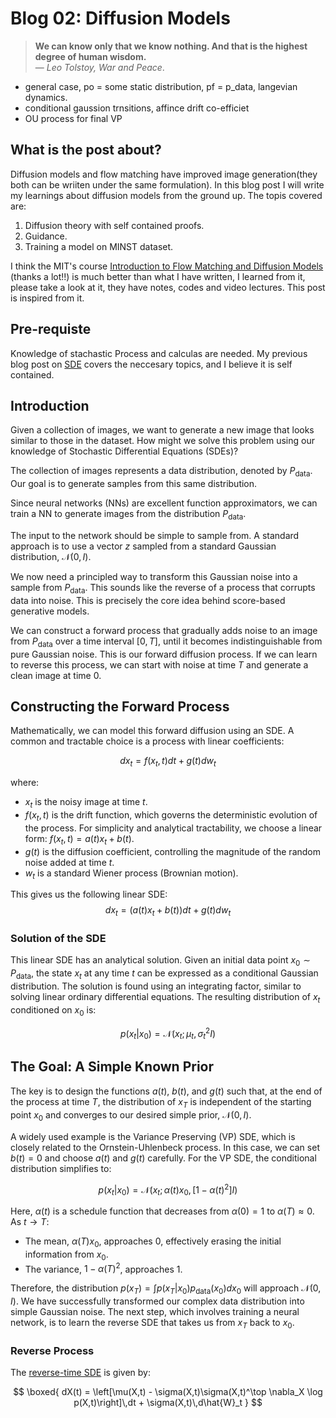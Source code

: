 # Blog 02: Diffusion Models

> **We can know only that we know nothing. And that is the highest degree of human wisdom.**  
> — *Leo Tolstoy, War and Peace*.

- general case, po = some static distribution, pf = p_data, langevian dynamics.
- conditional gaussion trnsitions, affince drift co-efficiet
- OU process for final VP


## What is the post about?

Diffusion models and flow matching have improved image generation(they both can be wriiten under the same formulation). In this blog post I will write my learnings about diffusion models from the ground up. The topis covered are:

1. Diffusion theory with self contained proofs.
2. Guidance.
2. Training a model on MINST dataset.

I think the MIT's course [Introduction to Flow Matching and Diffusion Models](https://diffusion.csail.mit.edu/) (thanks a lot!!) is much better than what I have written, I learned from it, please take a look at it, they have notes, codes and video lectures. This post is inspired from it.

## Pre-requiste

Knowledge of stachastic Process and calculas are needed. My previous blog post on [SDE](https://yogheswaran-a.github.io/blogs/01_weiner_process.html) covers the neccesary topics, and I believe it is self contained.

## Introduction

Given a collection of images, we want to generate a new image that looks similar to those in the dataset. How might we solve this problem using our knowledge of Stochastic Differential Equations (SDEs)?

The collection of images represents a data distribution, denoted by $P_{\text{data}}$. Our goal is to generate samples from this same distribution.

Since neural networks (NNs) are excellent function approximators, we can train a NN to generate images from the distribution $P_{\text{data}}$.

The input to the network should be simple to sample from. A standard approach is to use a vector $z$ sampled from a standard Gaussian distribution, $\mathcal{N}(0,I)$.

We now need a principled way to transform this Gaussian noise into a sample from $P_{\text{data}}$. This sounds like the reverse of a process that corrupts data into noise. This is precisely the core idea behind score-based generative models.

We can construct a forward process that gradually adds noise to an image from $P_{\text{data}}$ over a time interval $[0,T]$, until it becomes indistinguishable from pure Gaussian noise. This is our forward diffusion process. If we can learn to reverse this process, we can start with noise at time $T$ and generate a clean image at time $0$.

## Constructing the Forward Process

Mathematically, we can model this forward diffusion using an SDE. A common and tractable choice is a process with linear coefficients:

$$dx_t = f(x_t,t)dt + g(t)dw_t$$

where:

* $x_t$ is the noisy image at time $t$.
* $f(x_t,t)$ is the drift function, which governs the deterministic evolution of the process. For simplicity and analytical tractability, we choose a linear form: $f(x_t,t) = a(t)x_t + b(t)$.
* $g(t)$ is the diffusion coefficient, controlling the magnitude of the random noise added at time $t$.
* $w_t$ is a standard Wiener process (Brownian motion).

This gives us the following linear SDE:
$$dx_t = (a(t)x_t + b(t))dt + g(t)dw_t$$

### Solution of the SDE

This linear SDE has an analytical solution. Given an initial data point $x_0 \sim P_{\text{data}}$, the state $x_t$ at any time $t$ can be expressed as a conditional Gaussian distribution.
The solution is found using an integrating factor, similar to solving linear ordinary differential equations. The resulting distribution of $x_t$ conditioned on $x_0$ is:

$$p(x_t|x_0) = \mathcal{N}(x_t; \mu_t, \sigma_t^2 I)$$

## The Goal: A Simple Known Prior

The key is to design the functions $a(t)$, $b(t)$, and $g(t)$ such that, at the end of the process at time $T$, the distribution of $x_T$ is independent of the starting point $x_0$ and converges to our desired simple prior, $\mathcal{N}(0,I)$.

A widely used example is the Variance Preserving (VP) SDE, which is closely related to the Ornstein-Uhlenbeck process. In this case, we can set $b(t)=0$ and choose $a(t)$ and $g(t)$ carefully. For the VP SDE, the conditional distribution simplifies to:

$$p(x_t|x_0) = \mathcal{N}(x_t; \alpha(t)x_0, [1-\alpha(t)^2]I)$$

Here, $\alpha(t)$ is a schedule function that decreases from $\alpha(0)=1$ to $\alpha(T) \approx 0$. As $t \to T$:

* The mean, $\alpha(T)x_0$, approaches $0$, effectively erasing the initial information from $x_0$.
* The variance, $1-\alpha(T)^2$, approaches $1$.

Therefore, the distribution $p(x_T) = \int p(x_T|x_0)p_{\text{data}}(x_0)dx_0$ will approach $\mathcal{N}(0,I)$. We have successfully transformed our complex data distribution into simple Gaussian noise. The next step, which involves training a neural network, is to learn the reverse SDE that takes us from $x_T$ back to $x_0$.


### Reverse Process

The [reverse-time SDE](https://yogheswaran-a.github.io/blogs/01_weiner_process.html#reverse-time-equation) is given by:

$$
\boxed{
dX(t) = \left[\mu(X,t) - \sigma(X,t)\sigma(X,t)^\top \nabla_X \log p(X,t)\right]\,dt + \sigma(X,t)\,d\hat{W}_t
}
$$
